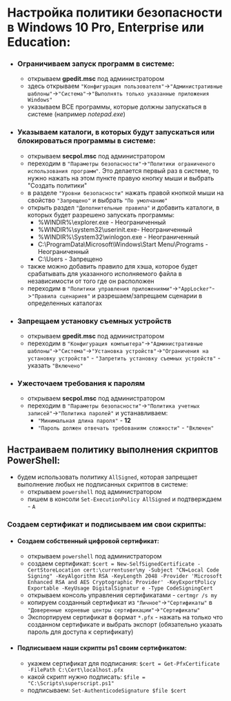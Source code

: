 # Настройка политики безопасности в Windows 10 Pro, Enterprise или Education:
* ### __Ограничиваем запуск программ в системе__:
  * открываем __gpedit.msc__ под администратором
  * здесь открываем `"Конфигурация пользователя"`->`"Административные шаблоны"`->`"Система"`->`"Выполнять только указанные приложения Windows"`
  * указываем ВСЕ программы, которые должны запускаться в системе (например _notepad.exe_)
* ### __Указываем каталоги, в которых будут запускаться или блокироваться программы в системе__:
  * открываем __secpol.msc__ под администратором
  * переходим в `"Параметры безопасности"`->`"Политики ограниченого использования программ"`. Это делается первый раз в системе, то нужно нажать на этом пункте правую кнопку мыши и выбрать "Создать политики"
  * в разделе `"Уровни безопасности"` нажать правой кнопкой мыши на свойство `"Запрещено"` и выбрать `"По умолчанию"`
  * открыть раздел `"Дополнительные правила"` и добавить каталоги, в которых будет разрешено запускать программы:
    * %WINDIR%\explorer.exe - Неограниченный
    * %WINDIR%\system32\userinit.exe- Неограниченный
    * %WINDIR%\System32\winlogon.exe - Неограниченный
    * C:\ProgramData\Microsoft\Windows\Start Menu\Programs - Неограниченный
    * C:\Users - Запрещено
  * также можно добавить правило для хэша, которое будет срабатывать для указанного исполняемого файла в независимости от того где он расположен
  * переходим в `"Политики управления приложениями"`->`"AppLocker"`->`"Правила сценариев"` и разрешаем/запрещаем сценарии в определенных каталогах
* ### __Запрещаем установку съемных устройств__
  * открываем __gpedit.msc__ под администратором
  * переходим в `"Конфигурация компьютера"`->`"Административные шаблоны"`->`"Система"`->`"Установка устройств"`->`"Ограничения на установку устройств"` - `"Запретить установку съемных устройств"` - указать `"Включено"`
* ### __Ужесточаем требования к паролям__
  * открываем __secpol.msc__ под администратором
  * переходим в `"Параметры безопасности"`->`"Политика учетных записей"`->`"Политика паролей"` и устанавливаем:
	  * `"Минимальная длина пароля"` - __12__
	  * `"Пароль должен отвечать требованиям сложности"` - `"Включен"`

## Настраиваем политику выполнения скриптов PowerShell:
* будем использовать политику `AllSigned`, которая запрещает выполнение любых не подписанных скриптов в системе:
  * открываем `powershell` под администратором
  * пишем в консоли `Set-ExecutionPolicy AllSigned` и подтверждаем - `A`
### Создаем сертификат и подписываем им свои скрипты:
* #### Создаем собственный цифровой сертификат:
  * открываем `powershell` под администратором
  * создаем сертификат: `$cert = New-SelfSignedCertificate -CertStoreLocation cert:\currentuser\my -Subject "CN=Local Code Signing" -KeyAlgorithm RSA -KeyLength 2048 -Provider 'Microsoft Enhanced RSA and AES Cryptographic Provider' -KeyExportPolicy Exportable -KeyUsage DigitalSignatur e -Type CodeSigningCert`
  * открываем консоль управления сертификатами - `certmgr /s my`
  * копируем созданный сертификат из `"Личное"`->`"Сертификаты"` в `"Доверенные корневые центры сертификации"`->`"Сертификаты"`
  * Экспортируем сертификат в формат `*.pfx` - нажать на только что созданном сертификате и выбрать экспорт (обязательно указать пароль для доступа к сертификату)
* #### Подписываем наши скрипты ps1 своим сертификатом:
  * укажем сертификат для подписания: `$cert = Get-PfxCertificate -FilePath C:\Cert\localhost.pfx`
  * какой скрипт нужно подписать: `$file = "C:\Scripts\superscript.ps1"`
  * подписываем: `Set-AuthenticodeSignature $file $cert`
